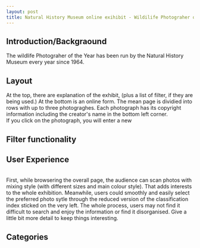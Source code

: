 ```yaml
---
layout: post
title: Natural History Museum online exihibit - Wildilife Photograher of The Year
---
```


## Introduction/Backgraound
The wildlife Photograher of the Year has been run by the Natural History Museum every year since 1964.

## Layout
At the top, there are explanation of the exhibit, (plus a list of filter, if they are being used.) At the bottom is an online form. 
The mean page is dividied into rows with up to three photograghes. Each photograph has its copyright information including the creator's name in the bottom left corner.
<br> If you click on the photograph, you will enter a new <br/>

## Filter functionality

## User Experience
<br>First, while browsering the overall page, the audience can scan photos with mixing style (with different sizes and main colour style). That adds interests to the whole exhibition. Meanwhile, users could smoothly and easily select the preferred photo sytle through the reduced version of the classification index sticked on the very left. The whole process, users may not find it difficult to search and enjoy the information or find it disorganised.
Give a little bit more detail to keep things interesting.<br/>

## Categories

